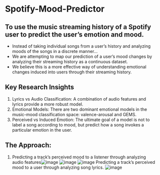 # Spotify-Mood-Predictor

## To use the music streaming history of a Spotify user to predict the user’s emotion and mood.

- Instead of taking individual songs from a user’s history and analyzing moods of the songs in a discrete manner…
- We are attempting to map our prediction of a user’s mood changes by analyzing their streaming history as a continuous dataset.
- We believe this is a more effective way of understanding emotional changes induced into users through their streaming history.

## Key Research Insights
1. Lyrics vs Audio Classification: A combination of audio features and lyrics provide a more robust model. 
2. Emotional Models: There are two dominant emotional models in the music-mood classification space: valence-arousal and GEMS. 
3. Perceived vs Induced Emotion: The ultimate goal of a model is not to label a song according to mood, but predict how a song invokes a particular emotion in the user. 

## The Approach: 
 1. Predicting a track’s perceived mood to a listener through analyzing audio features![image](https://user-images.githubusercontent.com/62847225/122662333-c89ac400-d1af-11eb-8ce5-77dcd1efec64.png)
![image](https://user-images.githubusercontent.com/62847225/122662348-e7995600-d1af-11eb-9410-1f0dc0b483b3.png) ![image](https://user-images.githubusercontent.com/62847225/122662337-d3edef80-d1af-11eb-9037-b6880000065a.png) 
Predicting a track’s perceived mood to a user through analyzing song lyrics.
![image](https://user-images.githubusercontent.com/62847225/122662370-0c8dc900-d1b0-11eb-8aa2-01ee9cd54c19.png)

